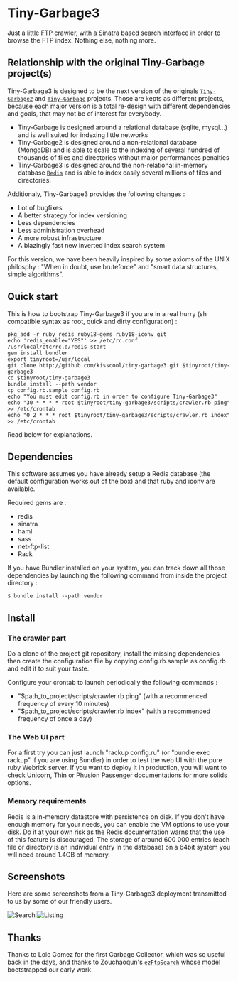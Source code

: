Tiny-Garbage3
=============

Just a little FTP crawler, with a Sinatra based search interface in order to browse the FTP index.
Nothing else, nothing more.

Relationship with the original Tiny-Garbage project(s)
------------------------------------------------------

Tiny-Garbage3 is designed to be the next version of the originals [`Tiny-Garbage2`](http://github.com/kisscool/tiny-garbage2) and [`Tiny-Garbage`](http://github.com/kisscool/tiny-garbage) projects. Those are kepts as different projects, because each major version is a total re-design with different dependencies and goals, that may not be of interest for everybody.

* Tiny-Garbage is designed around a relational database (sqlite, mysql...) and is well suited for indexing little networks
* Tiny-Garbage2 is designed around a non-relational database (MongoDB) and is able to scale to the indexing of several hundred of thousands of files and directories without major performances penalties
* Tiny-Garbage3 is designed around the non-relational in-memory database [`Redis`](http://redis.io) and is able to index easily several millions of files and directories.

Additionaly, Tiny-Garbage3 provides the following changes :

* Lot of bugfixes
* A better strategy for index versioning
* Less dependencies
* Less administration overhead
* A more robust infrastructure
* A blazingly fast new inverted index search system

For this version, we have been heavily inspired by some axioms of the UNIX philosphy : "When in doubt, use bruteforce" and "smart data structures, simple algorithms".

Quick start
-----------

This is how to bootstrap Tiny-Garbage3 if you are in a real hurry (sh compatible syntax as root, quick and dirty configuration) :

	pkg_add -r ruby redis ruby18-gems ruby18-iconv git
	echo 'redis_enable="YES"' >> /etc/rc.conf
	/usr/local/etc/rc.d/redis start
	gem install bundler
	export tinyroot=/usr/local
	git clone http://github.com/kisscool/tiny-garbage3.git $tinyroot/tiny-garbage3
	cd $tinyroot/tiny-garbage3
	bundle install --path vendor
	cp config.rb.sample config.rb
	echo "You must edit config.rb in order to configure Tiny-Garbage3"
	echo "30 * * * * root $tinyroot/tiny-garbage3/scripts/crawler.rb ping" >> /etc/crontab
	echo "0 2 * * * root $tinyroot/tiny-garbage3/scripts/crawler.rb index" >> /etc/crontab

Read below for explanations.

Dependencies
------------

This software assumes you have already setup a Redis database (the default configuration works out of the box) and that ruby and iconv are available.

Required gems are :

* redis
* sinatra
* haml
* sass
* net-ftp-list
* Rack

If you have Bundler installed on your system, you can track down all those dependencies by launching the following command from inside the project directory :

	$ bundle install --path vendor

Install
-------

### The crawler part

Do a clone of the project git repository, install the missing dependencies then create the configuration file by copying config.rb.sample as config.rb and edit it to suit your taste.

Configure your crontab to launch periodically the following commands :

* "$path_to_project/scripts/crawler.rb ping" (with a recommenced frequency of every 10 minutes)
* "$path_to_project/scripts/crawler.rb index" (with a recommended frequency of once a day)


### The Web UI part

For a first try you can just launch "rackup config.ru" (or "bundle exec rackup" if you are using Bundler) in order to test the web UI with the pure ruby Webrick server.
If you want to deploy it in production, you will want to check Unicorn, Thin or Phusion Passenger documentations for more solids options.

### Memory requirements

Redis is a in-memory datastore with persistence on disk. If you don't have enough memory for your needs, you can enable the VM options to use your disk. Do it at your own risk as the Redis documentation warns that the use of this feature is discouraged.
The storage of around 600 000 entries (each file or directory is an individual entry in the database) on a 64bit system you will need around 1.4GB of memory.

Screenshots
-----------

Here are some screenshots from a Tiny-Garbage3 deployment transmitted to us by some of our friendly users.

![Search](https://github.com/downloads/kisscool/tiny-garbage2/garbage_1.png)
![Listing](https://github.com/downloads/kisscool/tiny-garbage2/garbage_2.png)


Thanks
------

Thanks to Loic Gomez for the first Garbage Collector, which was so useful back in the days, and thanks to Zouchaoqun's [`ezFtpSearch`](http://github.com/zouchaoqun/ezftpsearch) whose model bootstrapped our early work.

